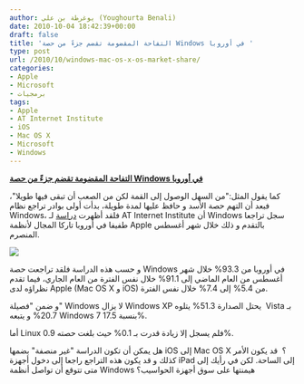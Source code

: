 ```yaml
---
author: يوغرطة بن علي (Youghourta Benali)
date: 2010-10-04 18:42:39+00:00
draft: false
title: 'التفاحة المقضومة تقضم جزءً من حصة Windows في أوروبا '
type: post
url: /2010/10/windows-mac-os-x-os-market-share/
categories:
- Apple
- Microsoft
- برمجيات
tags:
- Apple
- AT Internet Institute
- iOS
- Mac OS X
- Microsoft
- Windows
---
```


**[التفاحة المقضومة تقضم جزءً من حصة Windows في أوروبا](https://www.it-scoop.com/2010/10/windows-mac-os-x-os-market-share)**




كما يقول المثل:"من السهل الوصول إلى القمة لكن من الصعب أن تبقى فيها طويلا"، فبعد أن التهم حصة الأسد و حافظ عليها لمدة طويلة، بدأت أولى بوادر تراجع نظام Windows، فلقد أظهرت [دراسة](http://www.atinternet-institute.com/fr-fr/equipement-internaute/systemes-d-exploitation-aout-2010/index-1-1-7-211.html) لـ AT Internet Institute أن Windows سجل تراجعا طفيفا في أوروبا تاركا المجال لأنظمة Apple بالتقدم و ذلك خلال شهر أغسطس المنصرم.




[![](https://www.it-scoop.com/wp-content/uploads/2010/10/apple-vs-windows.jpg)
](https://www.it-scoop.com/2010/10/windows-mac-os-x-os-market-share)


و حسب هذه الدراسة فلقد تراجعت حصة Windows في أوروبا من 93.3% خلال شهر أغسطس من العام الماضي إلى 91.1% خلال نفس الفترة من العام الجاري، فيما تقدم نظراؤه لدى Apple (Mac OS X و iOS) من 5.4% إلى 7.4% خلال نفس الفترة.

و ضمن "فصيلة" Windows لا يزال Windows XP يحتل الصدارة 51.3% يتلوه  Vista بـ 20.7% و يتبعه Windows 7 بنسبة 17.5%.

أما Linux فلم يسجل إلا زيادة قدرت بـ 0.1% حيث بلغت حصته 0.9%.

هل يمكن أن تكون الدراسة "غير منصفة" بضمها iOS إلى Mac OS X ؟  قد يكون الأمر كذلك و قد يكون هذه التراجع راجعا إلى دخول أجهزة iPad إلى الساحة. لكن في رأيك إلى متى تتوقع أن تواصل أنظمة Windows هيمنتها على سوق أجهزة الحواسيب؟
